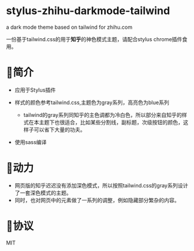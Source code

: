 # stylus-zhihu-darkmode-tailwind
a dark mode theme based on tailwind for zhihu.com

一份基于tailwind.css的用于**知乎**的神色模式主题，请配合stylus chrome插件食用。

# 🎉简介

* 应用于Stylus插件
* 样式的颜色参考tailwind.css,主题色为gray系列，高亮色为blue系列

   * tailwind的gray系列同知乎的主色调都为冷白色，所以部分来自知乎的样式在本主题下也很适合，比如某些分割线，副标题，次级按钮的颜色，这样子可以省下大量的功夫。
* 使用sass编译

# 😤动力

* 网页版的知乎迟迟没有添加深色模式，所以按照tailwind.css的gray系列设计了一套深色模式的主题。
* 同时，也对网页中的元素做了一系列的调整，例如隐藏部分繁杂的内容。

# 📃协议

MIT